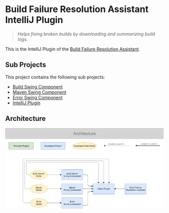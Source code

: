 # Build Failure Resolution Assistant IntelliJ Plugin

> _Helps fixing broken builds by downloading and summarizing build logs._

This is the IntelliJ Plugin of the [Build Failure Resolution Assistant](https://github.com/alexscheitlin/build-failure-resolution-assistant).

## Sub Projects

This project contains the following sub projects:

- [Build Swing Component](build-swing-component/README.md)
- [Maven Swing Component](maven-swing-component/README.md)
- [Error Swing Component](error-swing-component/README.md)
- [IntelliJ Plugin](intellij-build-failure-resolution-assistant/README.md)

## Architecture

![Architecture](assets/architecture.png)
